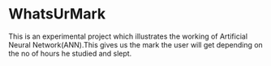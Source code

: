 # WhatsUrMark
This is an experimental project which illustrates the working of Artificial Neural Network(ANN).This gives us the mark the user will get depending on the no of hours he studied and slept.

